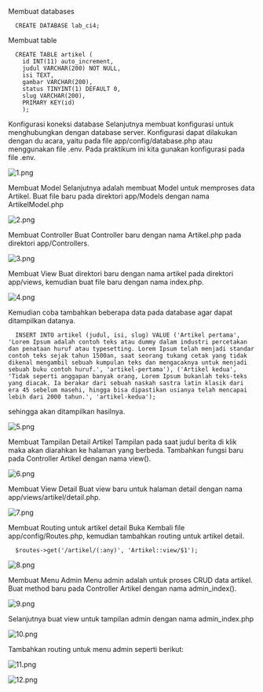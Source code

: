 Membuat databases

      CREATE DATABASE lab_ci4;

Membuat table

      CREATE TABLE artikel (
        id INT(11) auto_increment,
        judul VARCHAR(200) NOT NULL,
        isi TEXT,
        gambar VARCHAR(200),
        status TINYINT(1) DEFAULT 0,
        slug VARCHAR(200),
        PRIMARY KEY(id)
        );

Konfigurasi koneksi database
Selanjutnya membuat konfigurasi untuk menghubungkan dengan database server. Konfigurasi dapat dilakukan dengan du acara, yaitu pada file app/config/database.php atau menggunakan file .env. Pada praktikum ini kita gunakan konfigurasi pada file .env.

![1.png](gambar/1.png)

Membuat Model
Selanjutnya adalah membuat Model untuk memproses data Artikel. Buat file baru pada direktori app/Models dengan nama ArtikelModel.php

![2.png](gambar/2.png)

Membuat Controller
Buat Controller baru dengan nama Artikel.php pada direktori app/Controllers.

![3.png](gambar/3.png)

Membuat View
Buat direktori baru dengan nama artikel pada direktori app/views, kemudian buat file baru dengan nama index.php.

![4.png](gambar/4.png)

Kemudian coba tambahkan beberapa data pada database agar dapat ditampilkan datanya.

      INSERT INTO artikel (judul, isi, slug) VALUE ('Artikel pertama', 'Lorem Ipsum adalah contoh teks atau dummy dalam industri percetakan dan penataan huruf atau typesetting. Lorem Ipsum telah menjadi standar contoh teks sejak tahun 1500an, saat seorang tukang cetak yang tidak dikenal mengambil sebuah kumpulan teks dan mengacaknya untuk menjadi sebuah buku contoh huruf.', 'artikel-pertama'), ('Artikel kedua', 'Tidak seperti anggapan banyak orang, Lorem Ipsum bukanlah teks-teks yang diacak. Ia berakar dari sebuah naskah sastra latin klasik dari era 45 sebelum masehi, hingga bisa dipastikan usianya telah mencapai lebih dari 2000 tahun.', 'artikel-kedua');

sehingga akan ditampilkan hasilnya.

![5.png](gambar/5.png)

Membuat Tampilan Detail Artikel
Tampilan pada saat judul berita di klik maka akan diarahkan ke halaman yang berbeda. Tambahkan fungsi baru pada Controller Artikel dengan nama view().

![6.png](gambar/6.png)

Membuat View Detail
Buat view baru untuk halaman detail dengan nama app/views/artikel/detail.php.

![7.png](gambar/7.png)

Membuat Routing untuk artikel detail
Buka Kembali file app/config/Routes.php, kemudian tambahkan routing untuk artikel detail.

      $routes->get('/artikel/(:any)', 'Artikel::view/$1');

![8.png](gambar/8.png)

Membuat Menu Admin
Menu admin adalah untuk proses CRUD data artikel. Buat method baru pada Controller Artikel dengan nama admin_index().

![9.png](gambar/9.png)

Selanjutnya buat view untuk tampilan admin dengan nama admin_index.php

![10.png](gambar/10.png)

Tambahkan routing untuk menu admin seperti berikut:

![11.png](gambar/11.png)

![12.png](gambar/12.png)
